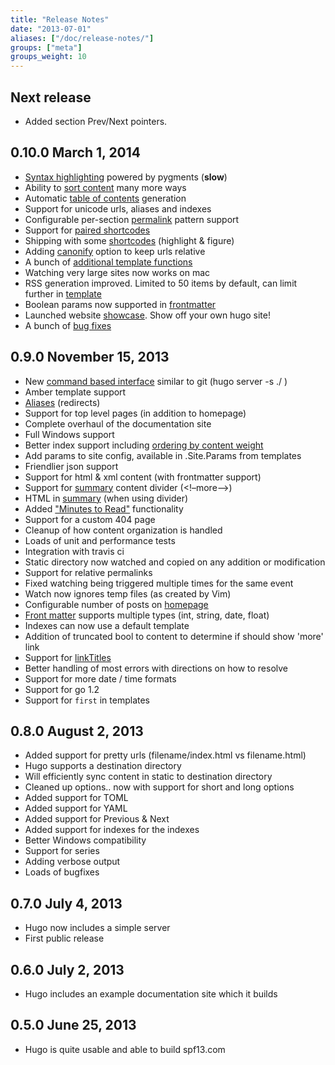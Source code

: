 ```yaml
---
title: "Release Notes"
date: "2013-07-01"
aliases: ["/doc/release-notes/"]
groups: ["meta"]
groups_weight: 10
---
```

## Next release
  * Added section Prev/Next pointers.

## **0.10.0** March 1, 2014
  * [Syntax highlighting](/extras/highlighting) powered by pygments (**slow**)
  * Ability to [sort content](/content/ordering) many more ways
  * Automatic [table of contents](/extras/toc) generation
  * Support for unicode urls, aliases and indexes
  * Configurable per-section [permalink](/extras/permalinks) pattern support
  * Support for [paired shortcodes](/extras/shortcodes)
  * Shipping with some [shortcodes](/extras/shortcodes) (highlight & figure)
  * Adding [canonify](/extras/urls) option to keep urls relative
  * A bunch of [additional template functions](/layout/functions)
  * Watching very large sites now works on mac
  * RSS generation improved. Limited to 50 items by default, can limit further in [template](/layout/rss)
  * Boolean params now supported in [frontmatter](/content/front-matter)
  * Launched website [showcase](/showcase). Show off your own hugo site!
  * A bunch of [bug fixes](https://github.com/spf13/hugo/commits/master)

## **0.9.0** November 15, 2013
  * New [command based interface](/overview/usage) similar to git (hugo server -s ./ )
  * Amber template support
  * [Aliases](/extras/aliases) (redirects)
  * Support for top level pages (in addition to homepage)
  * Complete overhaul of the documentation site
  * Full Windows support
  * Better index support including [ordering by content weight](/content/ordering)
  * Add params to site config, available in .Site.Params from templates
  * Friendlier json support
  * Support for html & xml content (with frontmatter support)
  * Support for [summary](/content/summaries) content divider (&lt;!–more–>)
  * HTML in [summary](/content/summaries) (when using divider)
  * Added ["Minutes to Read"](/layout/variables) functionality
  * Support for a custom 404 page
  * Cleanup of how content organization is handled
  * Loads of unit and performance tests
  * Integration with travis ci
  * Static directory now watched and copied on any addition or modification
  * Support for relative permalinks
  * Fixed watching being triggered multiple times for the same event
  * Watch now ignores temp files (as created by Vim)
  * Configurable number of posts on [homepage](/layout/homepage/)
  * [Front matter](/content/front-matter) supports multiple types (int, string, date, float)
  * Indexes can now use a default template
  * Addition of truncated bool to content to determine if should show 'more' link
  * Support for [linkTitles](/layout/variables)
  * Better handling of most errors with directions on how to resolve
  * Support for more date / time formats
  * Support for go 1.2
  * Support for `first` in templates

## **0.8.0** August 2, 2013
  * Added support for pretty urls (filename/index.html vs filename.html)
  * Hugo supports a destination directory
  * Will efficiently sync content in static to destination directory
  * Cleaned up options.. now with support for short and long options
  * Added support for TOML
  * Added support for YAML
  * Added support for Previous & Next
  * Added support for indexes for the indexes
  * Better Windows compatibility
  * Support for series
  * Adding verbose output
  * Loads of bugfixes

## **0.7.0** July 4, 2013
  * Hugo now includes a simple server
  * First public release

## **0.6.0** July 2, 2013
  * Hugo includes an example documentation site which it builds

## **0.5.0** June 25, 2013
  * Hugo is quite usable and able to build spf13.com

